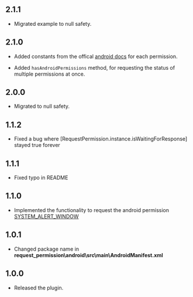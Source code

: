 ## 2.1.1

* Migrated example to null safety.

## 2.1.0

* Added constants from the offical [android docs](https://developer.android.com/reference/android/Manifest.permission) for each permission.

* Added `hasAndroidPermissions` method, for requesting the status of multiple permissions at once.

## 2.0.0

* Migrated to null safety.

## 1.1.2

* Fixed a bug where [RequestPermission.instance.isWaitingForResponse] stayed true forever

## 1.1.1

* Fixed typo in README

## 1.1.0

* Implemented the functionality to request the android permission [SYSTEM_ALERT_WINDOW](https://developer.android.com/reference/android/Manifest.permission#SYSTEM_ALERT_WINDOW)

## 1.0.1

* Changed package name in **request_permission\android\src\main\AndroidManifest.xml**

## 1.0.0

* Released the plugin.
